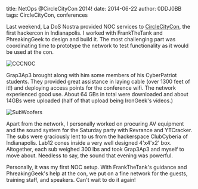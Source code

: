 title: NetOps @CircleCityCon 2014!
date: 2014-06-22
author: 0DDJ0BB
tags: CircleCityCon, conferences

Last weekend, La DoS Nostra provided NOC services to [CircleCityCon], the first hackercon in Indianapolis. I worked with FrankTheTank and PhreakingGeek to design and build it. The most challenging part was coordinating time to prototype the network to test functionality as it would be used at the con.

![CCCNOC][CCCNOC]

Grap3Ap3 brought along with him some members of his CyberPatriot students. They provided great assistance in laying cable (over 1300 feet of it!) and deploying access points for the conference wifi. The network experienced good use. About 64 GBs in total were downloaded and about 14GBs were uploaded (half of that upload being IronGeek's videos.) 

![SubWoofers][SubWoofers]

Apart from the network, I personally worked on procuring AV equipment and the sound system for the Saturday party with Revrance and YTCracker.  The subs were graciously lent to us from the hackerspace ClubCyberia of Indianapolis. Lab12 cones inside a very well designed 4'x4'x2' box. Altogether, each sub weighed 300 lbs and took Grap3Ap3 and myself to move about. Needless to say, the sound that evening was powerful. 

Personally, it was my first NOC setup. With FrankTheTank's guidance and PhreakingGeek's help at the con, we put on a fine network for the guests, training staff, and speakers. Can't wait to do it again!


[CircleCityCon]: http://circlecitycon.com
[CCCNOC]: /images/CCCNOC.jpg
[SubWoofers]: /images/SubWoofers.jpg

